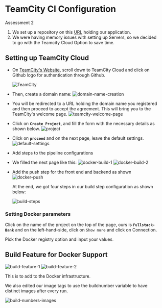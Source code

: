# **TeamCity CI Configuration**
Assessment 2

1. We set up a repository on this [URL](https://github.com/Team-Cloud-Champions/fullstack-bank) holding our application. 
2. We were having memory issues with setting up Servers, so we decided to go with the Teamcity Cloud Option to save time.

## Setting up TeamCity Cloud
- On [TeamCity's Website](https://www.jetbrains.com/teamcity/), scroll down to TeamCity Cloud and click on Github logo for authentication through Github.

    ![TeamCity](images/teamcity-cloud.png "TeamCity")

- Then, create a domain name:
    ![domain-name-creation](images/domain-create.png)

- You will be redirected to a URL holding the domain name you registered and then proceed to accept the agreement. This will bring you to the TeamCity's welcome page.
    ![teamcity-welcome-page](images/teamcity-welcome-page.png)
  
- Click on **`Create Project`**, and fill the form with the necessary details as shown below.
    ![project](images/project.png)

- Click on **`proceed`** and on the next page, leave the default settings.
    ![default-settings](images/default-settings.png)

- Add steps to the pipeline configurations
- We filled the next page like this:
    ![docker-build-1](images/docker-build-1.png)
    ![docker-build-2](images/build-2.png)

- Add the push step for the front end and backend as shown
    ![docker-push](images/docker-push.png)

    At the end, we got four steps in our build step configuration as shown below:

    ![build-steps](images/build-steps.png)

### Setting Docker parameters

Click on the name of the project on the top of the page, ours is **`Fullstack-Bank`** and on the left-hand-side, click on `Show more` and click on Connection.

Pick the Docker registry option and input your values.

## Build Feature for Docker Support 
![build-feature-1](images/build-features.png)
![build-feature-2](images/build-features-complete.png)

This is to add to the Docker infrastructure.

We also edited our image tags to use the buildnumber variable to have distinct images after every run.

![build-numbers-images](images/docker-push-images.png)

